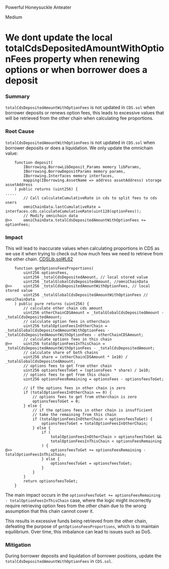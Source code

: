 Powerful Honeysuckle Anteater

Medium

# We dont update the local totalCdsDepositedAmountWithOptionFees property when renewing options or when borrower does a deposit

### Summary
`totalCdsDepositedAmountWithOptionFees` is not updated in `CDS.sol` when borrower deposits or renews option fees, this leads to excessive values that will be retrieved from the other chain when calculating fee proportions.

### Root Cause
`totalCdsDepositedAmountWithOptionFees` is not updated in `CDS.sol` when borrower deposits or does a liquidation. We only update the omnichain value: 
```solidity
    function deposit(
        IBorrowing.BorrowLibDeposit_Params memory libParams,
        IBorrowing.BorrowDepositParams memory params,
        IBorrowing.Interfaces memory interfaces,
        mapping(IBorrowing.AssetName => address assetAddress) storage assetAddress
    ) public returns (uint256) {
.....
        // Call calculateCumulativeRate in cds to split fees to cds users
        omniChainData.lastCumulativeRate = interfaces.cds.calculateCumulativeRate(uint128(optionFees));
        // Modify omnichain data
@>>     omniChainData.totalCdsDepositedAmountWithOptionFees += optionFees;
``` 

### Impact
This will lead to inaccurate values when calculating proportions in CDS as we use it when trying to check out how much fees we need to retrieve from the other chain. [CDSLib.sol#L62](https://github.com/sherlock-audit/2024-11-autonomint/blob/0d324e04d4c0ca306e1ae4d4c65f0cb9d681751b/Blockchain/Blockchian/contracts/lib/CDSLib.sol#L62)
```solidity
    function getOptionsFeesProportions(
        uint256 optionsFees,
        uint256 _totalCdsDepositedAmount, // local stored value
        uint256 _totalGlobalCdsDepositedAmount, //omniChainData
@>>     uint256 _totalCdsDepositedAmountWithOptionFees, // local stored value
        uint256 _totalGlobalCdsDepositedAmountWithOptionFees // omniChainData
    ) public pure returns (uint256) {
        // calculate other chain cds amount
        uint256 otherChainCDSAmount = _totalGlobalCdsDepositedAmount - _totalCdsDepositedAmount;
        // calculate option fees in otherchain
        uint256 totalOptionFeesInOtherChain = _totalGlobalCdsDepositedAmountWithOptionFees - _totalCdsDepositedAmountWithOptionFees - otherChainCDSAmount;
        // calculate options fees in this chain
@>>     uint256 totalOptionFeesInThisChain = _totalCdsDepositedAmountWithOptionFees - _totalCdsDepositedAmount;
        // calculate share of both chains
        uint256 share = (otherChainCDSAmount * 1e10) / _totalGlobalCdsDepositedAmount;
        // options fees to get from other chain
        uint256 optionsfeesToGet = (optionsFees * share) / 1e10;
        // options fees to get from this chain
        uint256 optionsFeesRemaining = optionsFees - optionsfeesToGet;

        // if the options fees in other chain is zero
        if (totalOptionFeesInOtherChain == 0) {
            // options fees to get from otherchain is zero
            optionsfeesToGet = 0;
        } else {
            // if the options fees in other chain is insufficient
            // take the remaining from this chain
            if (totalOptionFeesInOtherChain < optionsfeesToGet) {
                optionsfeesToGet = totalOptionFeesInOtherChain;
            } else {
                if (
                    totalOptionFeesInOtherChain > optionsfeesToGet &&
                    totalOptionFeesInThisChain < optionsFeesRemaining
                ) {
@>>                 optionsfeesToGet += optionsFeesRemaining - totalOptionFeesInThisChain;
                } else {
                    optionsfeesToGet = optionsfeesToGet;
                }
            }
        }
        return optionsfeesToGet;
    }
```
The main impact occurs in the `optionsFeesToGet += optionsFeesRemaining - totalOptionFeesInThisChain` case, where the logic might incorrectly require retrieving option fees from the other chain due to the wrong assumption that this chain cannot cover it.

This results in excessive funds being retrieved from the other chain, defeating the purpose of `getOptionsFeesProportions`, which is to maintain equilibrium. Over time, this imbalance can lead to issues such as DoS.

### Mitigation

During borrower deposits and liquidation of borrower positions, update the `totalCdsDepositedAmountWithOptionFees` in `CDS.sol`.